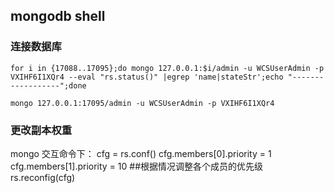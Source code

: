 ## mongodb shell
### 连接数据库

	for i in {17088..17095};do mongo 127.0.0.1:$i/admin -u WCSUserAdmin -p VXIHF6I1XQr4 --eval "rs.status()" |egrep 'name|stateStr';echo "------------------";done

	mongo 127.0.0.1:17095/admin -u WCSUserAdmin -p VXIHF6I1XQr4

### 更改副本权重

mongo 交互命令下：
	cfg = rs.conf()
	cfg.members[0].priority = 1
	cfg.members[1].priority = 10
	##根据情况调整各个成员的优先级
	rs.reconfig(cfg)